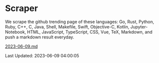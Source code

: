 # Scraper

We scrape the github trending page of these languages: Go, Rust, Python, Ruby, C++, C, Java, Shell, Makefile, Swift, Objective-C, Kotlin, Jupyter-Notebook, HTML, JavaScript, TypeScript, CSS, Vue, TeX, Markdown, and push a markdown result everyday.

[2023-06-09.md](https://github.com/yangwenmai/github-trending-backup/blob/master/2023-06-09.md)

Last Updated: 2023-06-09 04:00:05